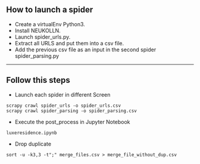 ## How to launch a spider
 - Create a virtualEnv Python3. 
 - Install NEUKOLLN.
 - Launch spider_urls.py.
 - Extract all URLS and put them into a csv file.
 - Add the previous csv file as an input in the second spider spider_parsing.py

<hr>

## Follow this steps

- Launch each spider in different Screen 
``` 
scrapy crawl spider_urls -o spider_urls.csv
scrapy crawl spider_parsing -o spider_parsing.csv

```

- Execute the post_process in Jupyter Notebook 
```
luxeresidence.ipynb

```

- Drop duplicate
```
sort -u -k3,3 -t";" merge_files.csv > merge_file_without_dup.csv

